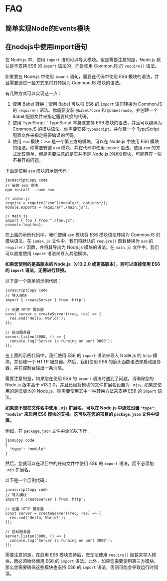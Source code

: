 # FAQ

## 简单实现Node的Events模块

## 在nodejs中使用import语句

在 Node.js 中，使用 `import` 语句可以导入模块。但是需要注意的是，Node.js 默认是不支持 ES6 的 `import` 语法的，而是使用 CommonJS 的 `require()` 语法。

如果要在 Node.js 中使用 `import` 语句，需要在代码中使用 ES6 模块的语法，并且需要通过一些方式来将其转换为 CommonJS 模块的语法。

有几种方式可以实现这一点：

1. 使用 Babel 转换：使用 Babel 可以将 ES6 的 `import` 语句转换为 CommonJS 的 `require()` 语法。你需要安装 `@babel/core` 和 `@babel/node`，并创建一个 Babel 配置文件来指定需要转换的代码。
2. 使用 TypeScript：TypeScript 本身就支持 ES6 模块的语法，并且可以编译为 CommonJS 的模块语法。你需要安装 `typescript`，并创建一个 TypeScript 配置文件来指定需要编译的代码。
3. 使用 `esm` 模块：`esm` 是一个第三方的模块，可以在 Node.js 中使用 ES6 模块的语法。你需要安装 `esm` 模块，并在代码中使用 `import` 语法。使用 `esm` 的方式比较简单，但是需要注意的是它并不是 Node.js 的标准模块，可能存在一些不兼容的问题。

下面是使用 `esm` 模块的示例代码：

```
javascriptCopy code
// 安装 esm 模块
npm install --save esm

// index.js
require = require("esm")(module/*, options*/);
module.exports = require("./main.js");

// main.js
import { foo } from "./foo.js";
console.log(foo);
```

在上面的示例代码中，我们使用 `esm` 模块将 ES6 模块语法转换为 CommonJS 的模块语法。在 `index.js` 文件中，我们将默认的 `require()` 函数替换为 `esm` 的 `require()` 函数，并将其导出为 Node.js 模块的语法。在 `main.js` 文件中，我们可以直接使用 `import` 语法来导入其他模块。

**如果您使用的是高版本的 Node.js（v13.2.0 或更高版本），则可以直接使用 ES6 的 `import` 语法，无需进行转换。**

以下是一个简单的示例代码：

```
javascriptCopy code
// 导入模块
import { createServer } from 'http';

// 创建 HTTP 服务器
const server = createServer((req, res) => {
  res.end('Hello, World!');
});

// 启动服务器
server.listen(3000, () => {
  console.log('Server is running on port 3000');
});
```

在上面的示例代码中，我们使用 ES6 的 `import` 语法来导入 Node.js 的 `http` 模块，并创建一个 HTTP 服务器。然后，我们使用 ES6 的箭头函数语法来启动服务器，并在控制台输出一条消息。

需要注意的是，如果您在使用 ES6 的 `import` 语法时遇到了问题，请确保您的 Node.js 版本高于 v13.2.0，并且已经将模块的文件扩展名设置为 `.mjs`。如果您使用的是旧版本的 Node.js，则需要使用其中一种转换方法来支持 ES6 的 `import` 语法。

**如果您不想在文件名中使用 `.mjs` 扩展名，可以在 Node.js 中通过设置 `"type": "module"` 来启用 ES6 模块的支持。这可以在您的项目的 `package.json` 文件中设置。**

例如，在 `package.json` 文件中添加以下行：

```
jsonCopy code
{
  "type": "module"
}
```

然后，您就可以在项目中的任何文件中使用 ES6 的 `import` 语法，而不必添加 `.mjs` 扩展名。

以下是一个示例代码：

```
javascriptCopy code
// 导入模块
import { createServer } from 'http';

// 创建 HTTP 服务器
const server = createServer((req, res) => {
  res.end('Hello, World!');
});

// 启动服务器
server.listen(3000, () => {
  console.log('Server is running on port 3000');
});
```

需要注意的是，在启用 ES6 模块支持后，您无法使用 `require()` 函数来导入模块，而必须始终使用 ES6 的 `import` 语法。此外，如果您需要使用第三方模块，那么您需要确保这些模块也支持 ES6 的 `import` 语法，否则可能会导致运行时错误。

